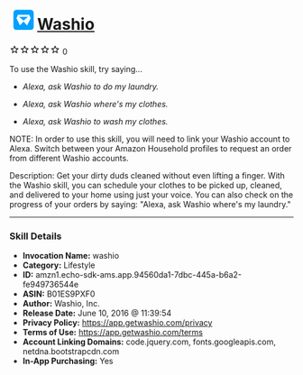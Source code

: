 # &nbsp;<img src="skill_icon" alt="Washio icon" width="36"> [Washio](http://alexa.amazon.com/#skills/amzn1.echo-sdk-ams.app.94560da1-7dbc-445a-b6a2-fe949736544e)
![0 stars](../../images/ic_star_border_black_18dp_1x.png)![0 stars](../../images/ic_star_border_black_18dp_1x.png)![0 stars](../../images/ic_star_border_black_18dp_1x.png)![0 stars](../../images/ic_star_border_black_18dp_1x.png)![0 stars](../../images/ic_star_border_black_18dp_1x.png) 0

To use the Washio skill, try saying...

* *Alexa, ask Washio to do my laundry.*

* *Alexa, ask Washio where's my clothes.*

* *Alexa, ask Washio to wash my clothes.*

NOTE: In order to use this skill, you will need to link your Washio account to Alexa. Switch between your Amazon Household profiles to request an order from different Washio accounts.

Description: Get your dirty duds cleaned without even lifting a finger. With the Washio skill, you can schedule your clothes to be picked up, cleaned, and delivered to your home using just your voice. You can also check on the progress of your orders by saying: "Alexa, ask Washio where's my laundry."

***

### Skill Details

* **Invocation Name:** washio
* **Category:** Lifestyle
* **ID:** amzn1.echo-sdk-ams.app.94560da1-7dbc-445a-b6a2-fe949736544e
* **ASIN:** B01ES9PXF0
* **Author:** Washio, Inc.
* **Release Date:** June 10, 2016 @ 11:39:54
* **Privacy Policy:** https://app.getwashio.com/privacy
* **Terms of Use:** https://app.getwashio.com/terms
* **Account Linking Domains:** code.jquery.com, fonts.googleapis.com, netdna.bootstrapcdn.com
* **In-App Purchasing:** Yes
